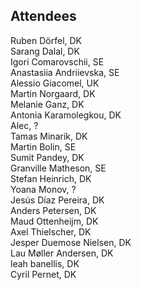 ## Attendees
  
Ruben Dörfel, DK  
Sarang Dalal, DK  
Igori Comarovschii, SE  
Anastasiia Andriievska, SE  
Alessio Giacomel, UK  
Martin Norgaard, DK  
Melanie Ganz, DK  
Antonia Karamolegkou, DK  
Alec, ?  
Tamas Minarik, DK  
Martin Bolin, SE  
Sumit Pandey, DK  
Granville Matheson, SE  
Stefan Heinrich, DK  
Yoana Monov, ?  
Jesús Díaz Pereira, DK  
Anders Petersen, DK  
Maud Ottenheijm, DK  
Axel Thielscher, DK  
Jesper Duemose Nielsen, DK  
Lau Møller Andersen, DK  
leah banellis, DK  
Cyril Pernet, DK  


